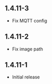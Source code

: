 <!-- https://developers.home-assistant.io/docs/add-ons/presentation#keeping-a-changelog -->

## 1.4.11-3

- Fix MQTT config

## 1.4.11-2

- Fix image path


## 1.4.11-1

- Initial release


